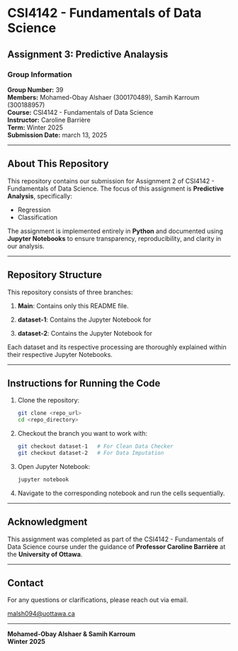 # CSI4142 - Fundamentals of Data Science

## Assignment 3: Predictive Analaysis

### Group Information
**Group Number:** 39  
**Members:** Mohamed-Obay Alshaer (300170489), Samih Karroum (300188957)  
**Course:** CSI4142 - Fundamentals of Data Science  
**Instructor:** Caroline Barrière  
**Term:** Winter 2025  
**Submission Date:** march 13, 2025  

---

## About This Repository
This repository contains our submission for Assignment 2 of CSI4142 - Fundamentals of Data Science. The focus of this assignment is **Predictive Analysis**, specifically:
- Regression
- Classification

The assignment is implemented entirely in **Python** and documented using **Jupyter Notebooks** to ensure transparency, reproducibility, and clarity in our analysis.

---

## Repository Structure
This repository consists of three branches:

1. **Main**: Contains only this README file. 

2. **dataset-1**: Contains the Jupyter Notebook for 

3. **dataset-2**: Contains the Jupyter Notebook for

Each dataset and its respective processing are thoroughly explained within their respective Jupyter Notebooks.

---

## Instructions for Running the Code
1. Clone the repository:
   ```bash
   git clone <repo_url>
   cd <repo_directory>
   ```

2. Checkout the branch you want to work with:
   ```bash
   git checkout dataset-1   # For Clean Data Checker
   git checkout dataset-2   # For Data Imputation
   ```

3. Open Jupyter Notebook:
   ```bash
   jupyter notebook
   ```

4. Navigate to the corresponding notebook and run the cells sequentially.

---

## Acknowledgment
This assignment was completed as part of the CSI4142 - Fundamentals of Data Science course under the guidance of **Professor Caroline Barrière** at the **University of Ottawa**.

---

## Contact
For any questions or clarifications, please reach out via email.

malsh094@uottawa.ca

---

**Mohamed-Obay Alshaer & Samih Karroum**  
**Winter 2025**

